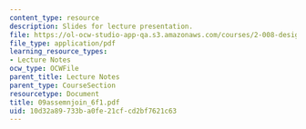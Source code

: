 ```yaml
---
content_type: resource
description: Slides for lecture presentation.
file: https://ol-ocw-studio-app-qa.s3.amazonaws.com/courses/2-008-design-and-manufacturing-ii-spring-2004/10d32a89733ba0fe21cfcd2bf7621c63_09assemnjoin_6f1.pdf
file_type: application/pdf
learning_resource_types:
- Lecture Notes
ocw_type: OCWFile
parent_title: Lecture Notes
parent_type: CourseSection
resourcetype: Document
title: 09assemnjoin_6f1.pdf
uid: 10d32a89-733b-a0fe-21cf-cd2bf7621c63
---
```

